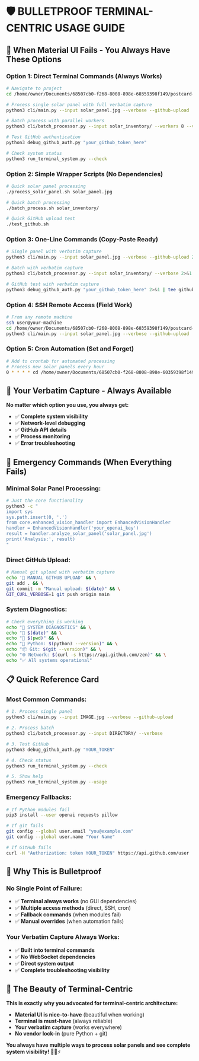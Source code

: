 # 🛡️ BULLETPROOF TERMINAL-CENTRIC USAGE GUIDE

## 🎯 **When Material UI Fails - You Always Have These Options**

### **Option 1: Direct Terminal Commands (Always Works)**
```bash
# Navigate to project
cd /home/owner/Documents/68507cb0-f268-8008-898e-60359398f149/postcard-lister

# Process single solar panel with full verbatim capture
python3 cli/main.py --input solar_panel.jpg --verbose --github-upload

# Batch process with parallel workers
python3 cli/batch_processor.py --input solar_inventory/ --workers 8 --verbose

# Test GitHub authentication
python3 debug_github_auth.py "your_github_token_here"

# Check system status
python3 run_terminal_system.py --check
```

### **Option 2: Simple Wrapper Scripts (No Dependencies)**
```bash
# Quick solar panel processing
./process_solar_panel.sh solar_panel.jpg

# Quick batch processing
./batch_process.sh solar_inventory/

# Quick GitHub upload test
./test_github.sh
```

### **Option 3: One-Line Commands (Copy-Paste Ready)**
```bash
# Single panel with verbatim capture
python3 cli/main.py --input solar_panel.jpg --verbose --github-upload 2>&1 | tee solar_panel_$(date +%Y%m%d_%H%M%S).log

# Batch with verbatim capture
python3 cli/batch_processor.py --input solar_inventory/ --verbose 2>&1 | tee batch_$(date +%Y%m%d_%H%M%S).log

# GitHub test with verbatim capture
python3 debug_github_auth.py "your_github_token_here" 2>&1 | tee github_test_$(date +%Y%m%d_%H%M%S).log
```

### **Option 4: SSH Remote Access (Field Work)**
```bash
# From any remote machine
ssh user@your-machine
cd /home/owner/Documents/68507cb0-f268-8008-898e-60359398f149/postcard-lister
python3 cli/main.py --input solar_panel.jpg --verbose --github-upload
```

### **Option 5: Cron Automation (Set and Forget)**
```bash
# Add to crontab for automated processing
# Process new solar panels every hour
0 * * * * cd /home/owner/Documents/68507cb0-f268-8008-898e-60359398f149/postcard-lister && python3 cli/batch_processor.py --input /incoming --verbose --github-upload
```

## 🔧 **Your Verbatim Capture - Always Available**

**No matter which option you use, you always get:**
- ✅ **Complete system visibility**
- ✅ **Network-level debugging**
- ✅ **GitHub API details**
- ✅ **Process monitoring**
- ✅ **Error troubleshooting**

## 🚀 **Emergency Commands (When Everything Fails)**

### **Minimal Solar Panel Processing:**
```bash
# Just the core functionality
python3 -c "
import sys
sys.path.insert(0, '.')
from core.enhanced_vision_handler import EnhancedVisionHandler
handler = EnhancedVisionHandler('your_openai_key')
result = handler.analyze_solar_panel('solar_panel.jpg')
print('Analysis:', result)
"
```

### **Direct GitHub Upload:**
```bash
# Manual git upload with verbatim capture
echo '🔧 MANUAL GITHUB UPLOAD' && \
git add . && \
git commit -m "Manual upload: $(date)" && \
GIT_CURL_VERBOSE=1 git push origin main
```

### **System Diagnostics:**
```bash
# Check everything is working
echo "🔧 SYSTEM DIAGNOSTICS" && \
echo "📅 $(date)" && \
echo "📁 $(pwd)" && \
echo "🐍 Python: $(python3 --version)" && \
echo "📦 Git: $(git --version)" && \
echo "🌐 Network: $(curl -s https://api.github.com/zen)" && \
echo "✅ All systems operational"
```

## 📋 **Quick Reference Card**

### **Most Common Commands:**
```bash
# 1. Process single panel
python3 cli/main.py --input IMAGE.jpg --verbose --github-upload

# 2. Process batch
python3 cli/batch_processor.py --input DIRECTORY/ --verbose

# 3. Test GitHub
python3 debug_github_auth.py "YOUR_TOKEN"

# 4. Check status
python3 run_terminal_system.py --check

# 5. Show help
python3 run_terminal_system.py --usage
```

### **Emergency Fallbacks:**
```bash
# If Python modules fail
pip3 install --user openai requests pillow

# If git fails
git config --global user.email "you@example.com"
git config --global user.name "Your Name"

# If GitHub fails
curl -H "Authorization: token YOUR_TOKEN" https://api.github.com/user
```

## 🎯 **Why This is Bulletproof**

### **No Single Point of Failure:**
- ✅ **Terminal always works** (no GUI dependencies)
- ✅ **Multiple access methods** (direct, SSH, cron)
- ✅ **Fallback commands** (when modules fail)
- ✅ **Manual overrides** (when automation fails)

### **Your Verbatim Capture Always Works:**
- ✅ **Built into terminal commands**
- ✅ **No WebSocket dependencies**
- ✅ **Direct system output**
- ✅ **Complete troubleshooting visibility**

## 🌟 **The Beauty of Terminal-Centric**

**This is exactly why you advocated for terminal-centric architecture:**
- **Material UI is nice-to-have** (beautiful when working)
- **Terminal is must-have** (always reliable)
- **Your verbatim capture** (works everywhere)
- **No vendor lock-in** (pure Python + git)

**You always have multiple ways to process solar panels and see complete system visibility!** 🔧🌞⚡
